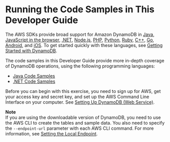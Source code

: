 # Running the Code Samples in This Developer Guide<a name="CodeSamples"></a>

The AWS SDKs provide broad support for Amazon DynamoDB in [ Java](https://aws.amazon.com/sdk-for-java), [JavaScript in the browser](https://aws.amazon.com/sdk-for-browser), [\.NET](https://aws.amazon.com/sdk-for-net), [Node\.js](https://aws.amazon.com/sdk-for-node-js), [PHP](https://aws.amazon.com/sdk-for-php), [Python](https://aws.amazon.com/sdk-for-python), [Ruby](https://aws.amazon.com/sdk-for-ruby), [C\+\+](https://aws.amazon.com/sdk-for-cpp), [Go](https://aws.amazon.com/sdk-for-go), [Android](https://aws.amazon.com/mobile/sdk/), and [iOS](https://aws.amazon.com/mobile/sdk/)\. To get started quickly with these languages, see [Getting Started with DynamoDB](GettingStarted.md)\.

The code samples in this Developer Guide provide more in\-depth coverage of DynamoDB operations, using the following programming languages:
+ [Java Code Samples](CodeSamples.Java.md)
+ [\.NET Code Samples](CodeSamples.DotNet.md)

Before you can begin with this exercise, you need to sign up for AWS, get your access key and secret key, and set up the AWS Command Line Interface on your computer\. See [Setting Up DynamoDB \(Web Service\)](SettingUp.DynamoWebService.md)\.

**Note**  
If you are using the downloadable version of DynamoDB, you need to use the AWS CLI to create the tables and sample data\. You also need to specify the `--endpoint-url` parameter with each AWS CLI command\. For more information, see [Setting the Local Endpoint](DynamoDBLocal.Endpoint.md)\.
